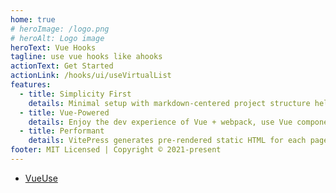 ```yaml
---
home: true
# heroImage: /logo.png
# heroAlt: Logo image
heroText: Vue Hooks
tagline: use vue hooks like ahooks
actionText: Get Started
actionLink: /hooks/ui/useVirtualList
features:
  - title: Simplicity First
    details: Minimal setup with markdown-centered project structure helps you focus on writing.
  - title: Vue-Powered
    details: Enjoy the dev experience of Vue + webpack, use Vue components in markdown, and develop custom themes with Vue.
  - title: Performant
    details: VitePress generates pre-rendered static HTML for each page, and runs as an SPA once a page is loaded.
footer: MIT Licensed | Copyright © 2021-present
---
```


- [VueUse](https://vueuse.org/functions.html)
